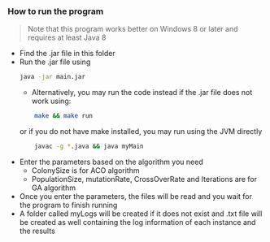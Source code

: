 ### How to run the program

> Note that this program works better on Windows 8 or later and requires at least Java 8

- Find the .jar file in this folder
- Run the .jar file using
	```bash
	java -jar main.jar
	```
	- Alternatively, you may run the code instead if the .jar file does not work using:
	```bash
		make && make run
	```
	or if you do not have make installed, you may run using the JVM directly
	```bash
		javac -g *.java && java myMain
	```
- Enter the parameters based on the algorithm you need
	- ColonySize is for ACO algorithm
	- PopulationSize, mutationRate, CrossOverRate and Iterations are for GA algorithm
- Once you enter the parameters, the files will be read and you wait for the program to finish running
- A folder called myLogs will be created if it does not exist and .txt file will be created as well containing the log information of each instance and the results